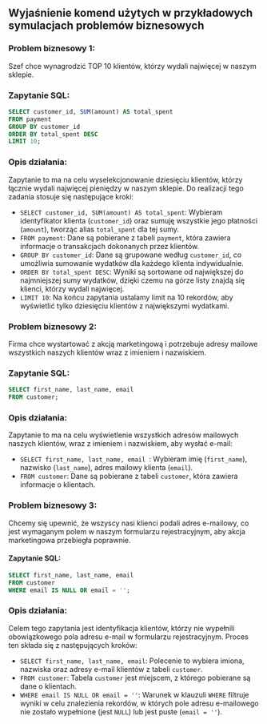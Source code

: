 

## Wyjaśnienie komend użytych w przykładowych symulacjach problemów biznesowych

### Problem biznesowy 1: 
Szef chce wynagrodzić TOP 10 klientów, którzy wydali najwięcej w naszym sklepie.

### Zapytanie SQL:
```sql
SELECT customer_id, SUM(amount) AS total_spent
FROM payment
GROUP BY customer_id
ORDER BY total_spent DESC
LIMIT 10;
```

### Opis działania:
Zapytanie to ma na celu wyselekcjonowanie dziesięciu klientów, którzy łącznie wydali najwięcej pieniędzy w naszym sklepie. Do realizacji tego zadania stosuje się następujące kroki:

- `SELECT customer_id, SUM(amount) AS total_spent`: Wybieram identyfikator klienta (`customer_id`) oraz sumuję wszystkie jego płatności (`amount`), tworząc alias `total_spent` dla tej sumy.
- `FROM payment`: Dane są pobierane z tabeli `payment`, która zawiera informacje o transakcjach dokonanych przez klientów.
- `GROUP BY customer_id`: Dane są grupowane według `customer_id`, co umożliwia sumowanie wydatków dla każdego klienta indywidualnie.
- `ORDER BY total_spent DESC`: Wyniki są sortowane od największej do najmniejszej sumy wydatków, dzięki czemu na górze listy znajdą się klienci, którzy wydali najwięcej.
- `LIMIT 10`: Na końcu zapytania ustalamy limit na 10 rekordów, aby wyświetlić tylko dziesięciu klientów z największymi wydatkami.


### Problem biznesowy 2: 
Firma chce wystartować z akcją marketingową i potrzebuje adresy mailowe wszystkich naszych klientów wraz z imieniem i nazwiskiem.

### Zapytanie SQL:
```sql
SELECT first_name, last_name, email
FROM customer;
```

### Opis działania:
Zapytanie to ma na celu wyświetlenie wszystkich adresów mailowych naszych klientów, wraz z imieniem i nazwiskiem, aby wysłać e-mail:

- `SELECT first_name, last_name, email `: Wybieram imię (`first_name`), nazwisko (`last_name`), adres mailowy klienta (`email`).
- `FROM customer`: Dane są pobierane z tabeli `customer`, która zawiera informacje o klientach.


### Problem biznesowy 3:
Chcemy się upewnić, że wszyscy nasi klienci podali adres e-mailowy, co jest wymaganym polem w naszym formularzu rejestracyjnym, aby akcja marketingowa przebiegła poprawnie.

#### Zapytanie SQL:
```sql
SELECT first_name, last_name, email
FROM customer
WHERE email IS NULL OR email = '';
```

### Opis działania:
Celem tego zapytania jest identyfikacja klientów, którzy nie wypełnili obowiązkowego pola adresu e-mail w formularzu rejestracyjnym. Proces ten składa się z następujących kroków:

- `SELECT first_name, last_name, email`: Polecenie to wybiera imiona, nazwiska oraz adresy e-mail klientów z tabeli `customer`.
- `FROM customer`: Tabela `customer` jest miejscem, z którego pobierane są dane o klientach.
- `WHERE email IS NULL OR email = ''`: Warunek w klauzuli `WHERE` filtruje wyniki w celu znalezienia rekordów, w których pole adresu e-mailowego nie zostało wypełnione (jest `NULL`) lub jest puste (`email = ''`).




